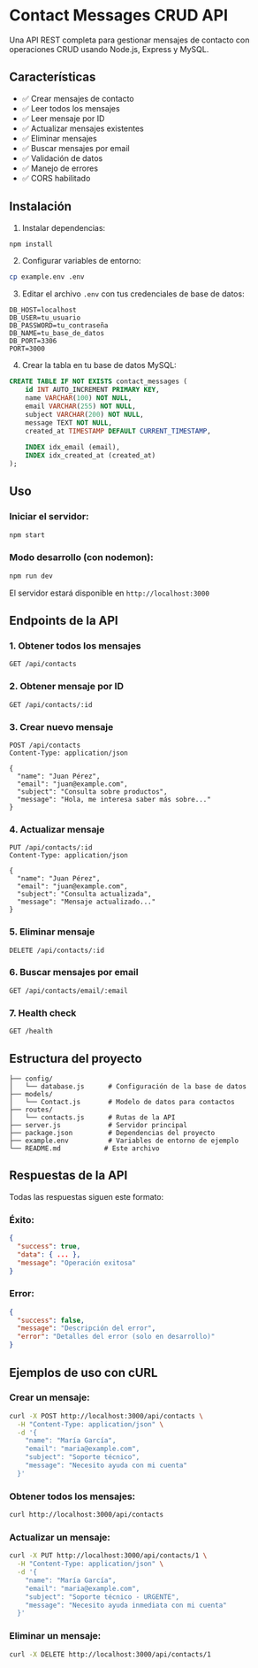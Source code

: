 # Contact Messages CRUD API

Una API REST completa para gestionar mensajes de contacto con operaciones CRUD usando Node.js, Express y MySQL.

## Características

- ✅ Crear mensajes de contacto
- ✅ Leer todos los mensajes
- ✅ Leer mensaje por ID
- ✅ Actualizar mensajes existentes
- ✅ Eliminar mensajes
- ✅ Buscar mensajes por email
- ✅ Validación de datos
- ✅ Manejo de errores
- ✅ CORS habilitado

## Instalación
<!-- sis -->

1. Instalar dependencias:
```bash
npm install
```

2. Configurar variables de entorno:
```bash
cp example.env .env
```

3. Editar el archivo `.env` con tus credenciales de base de datos:
```
DB_HOST=localhost
DB_USER=tu_usuario
DB_PASSWORD=tu_contraseña
DB_NAME=tu_base_de_datos
DB_PORT=3306
PORT=3000
```

4. Crear la tabla en tu base de datos MySQL:
```sql
CREATE TABLE IF NOT EXISTS contact_messages (
    id INT AUTO_INCREMENT PRIMARY KEY,
    name VARCHAR(100) NOT NULL,
    email VARCHAR(255) NOT NULL,
    subject VARCHAR(200) NOT NULL,
    message TEXT NOT NULL,
    created_at TIMESTAMP DEFAULT CURRENT_TIMESTAMP,
    
    INDEX idx_email (email),
    INDEX idx_created_at (created_at)
);
```

## Uso

### Iniciar el servidor:
```bash
npm start
```

### Modo desarrollo (con nodemon):
```bash
npm run dev
```

El servidor estará disponible en `http://localhost:3000`

## Endpoints de la API

### 1. Obtener todos los mensajes
```
GET /api/contacts
```

### 2. Obtener mensaje por ID
```
GET /api/contacts/:id
```

### 3. Crear nuevo mensaje
```
POST /api/contacts
Content-Type: application/json

{
  "name": "Juan Pérez",
  "email": "juan@example.com",
  "subject": "Consulta sobre productos",
  "message": "Hola, me interesa saber más sobre..."
}
```

### 4. Actualizar mensaje
```
PUT /api/contacts/:id
Content-Type: application/json

{
  "name": "Juan Pérez",
  "email": "juan@example.com",
  "subject": "Consulta actualizada",
  "message": "Mensaje actualizado..."
}
```

### 5. Eliminar mensaje
```
DELETE /api/contacts/:id
```

### 6. Buscar mensajes por email
```
GET /api/contacts/email/:email
```

### 7. Health check
```
GET /health
```

## Estructura del proyecto

```
├── config/
│   └── database.js      # Configuración de la base de datos
├── models/
│   └── Contact.js       # Modelo de datos para contactos
├── routes/
│   └── contacts.js      # Rutas de la API
├── server.js            # Servidor principal
├── package.json         # Dependencias del proyecto
├── example.env          # Variables de entorno de ejemplo
└── README.md           # Este archivo
```

## Respuestas de la API

Todas las respuestas siguen este formato:

### Éxito:
```json
{
  "success": true,
  "data": { ... },
  "message": "Operación exitosa"
}
```

### Error:
```json
{
  "success": false,
  "message": "Descripción del error",
  "error": "Detalles del error (solo en desarrollo)"
}
```

## Ejemplos de uso con cURL

### Crear un mensaje:
```bash
curl -X POST http://localhost:3000/api/contacts \
  -H "Content-Type: application/json" \
  -d '{
    "name": "María García",
    "email": "maria@example.com",
    "subject": "Soporte técnico",
    "message": "Necesito ayuda con mi cuenta"
  }'
```

### Obtener todos los mensajes:
```bash
curl http://localhost:3000/api/contacts
```

### Actualizar un mensaje:
```bash
curl -X PUT http://localhost:3000/api/contacts/1 \
  -H "Content-Type: application/json" \
  -d '{
    "name": "María García",
    "email": "maria@example.com",
    "subject": "Soporte técnico - URGENTE",
    "message": "Necesito ayuda inmediata con mi cuenta"
  }'
```

### Eliminar un mensaje:
```bash
curl -X DELETE http://localhost:3000/api/contacts/1
```
